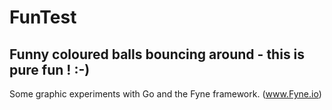 # FunTest
## Funny coloured balls bouncing around - this is pure fun ! :-)
Some graphic experiments with Go and the Fyne framework. (www.Fyne.io)
